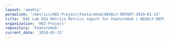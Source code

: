 ```yaml
---
layout: 'weekly'
permalink: '/metrics/HDI-Project/FeatureHub/WEEKLY-REPORT-2019-01-13'
title: 'DAI Lab OSS Metrics Metrics report for FeatureHub | WEEKLY-REPORT-2019-01-13'
organization: 'HDI-Project'
repository: 'FeatureHub'
current_date: '2019-01-13'
---
```

